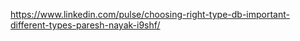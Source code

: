 

https://www.linkedin.com/pulse/choosing-right-type-db-important-different-types-paresh-nayak-i9shf/


